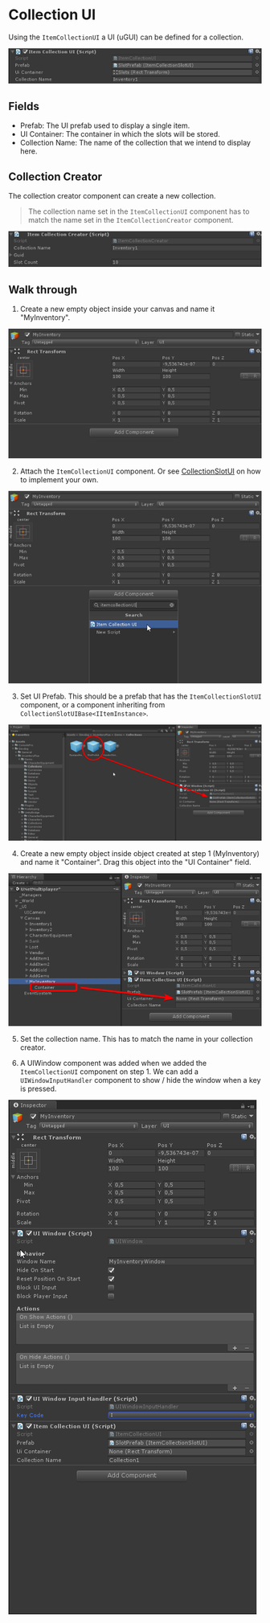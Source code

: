 # Collection UI

Using the `ItemCollectionUI` a UI (uGUI) can be defined for a collection.

![Item Collection UI](Assets/ItemCollectionUI.png)

## Fields

- Prefab: The UI prefab used to display a single item.
- UI Container: The container in which the slots will be stored.
- Collection Name: The name of the collection that we intend to display here.

## Collection Creator

The collection creator component can create a new collection. 

> The collection name set in the `ItemCollectionUI` component has to match the name set in the `ItemCollectionCreator` component.

![CollectionCreator](Assets/CollectionCreator.png)

## Walk through

1. Create a new empty object inside your canvas and name it "MyInventory".

![ItemCollectionUIStep1](Assets/ItemCollectionUIStep1.png)

2. Attach the `ItemCollectionUI` component. Or see [CollectionSlotUI](CollectionSlotUI.md) on how to implement your own.

![ItemCollectionUIStep2](Assets/ItemCollectionUIStep2.png)

3. Set UI Prefab. This should be a prefab that has the `ItemCollectionSlotUI` component, or a component inheriting from `CollectionSlotUIBase<IItemInstance>`.

![ItemCollectionUIStep3](Assets/ItemCollectionUIStep3.png)

4. Create a new empty object inside object created at step 1 (MyInventory) and name it "Container". Drag this object into the "UI Container" field.

![ItemCollectionUIStep4](Assets/ItemCollectionUIStep4.png)

5. Set the collection name. This has to match the name in your collection creator.

6. A UIWindow component was added when we added the `ItemCollectionUI` component on step 1. We can add a `UIWindowInputHandler` component to show / hide the window when a key is pressed.

![ItemCollectionUIStep5](Assets/ItemCollectionUIStep5.png)